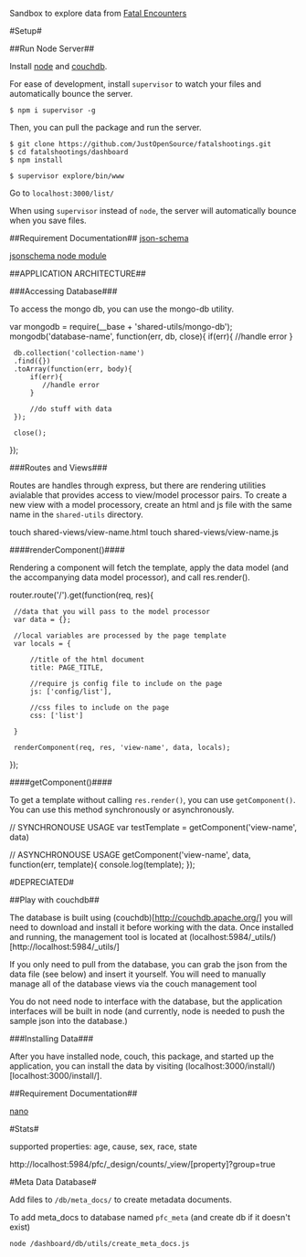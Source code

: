 Sandbox to explore data from [Fatal Encounters](fatalencounters.org)

#Setup#

##Run Node Server##

Install [node](http://nodejs.org/) and [couchdb](http://couchdb.apache.org/).  

For ease of development, install `supervisor` to watch your files and automatically bounce the server.

	$ npm i supervisor -g

Then, you can pull the package and run the server.

	$ git clone https://github.com/JustOpenSource/fatalshootings.git
	$ cd fatalshootings/dashboard
	$ npm install

	$ supervisor explore/bin/www

Go to `localhost:3000/list/`
	
When using `supervisor` instead of `node`, the server will automatically bounce when you save files.

##Requirement Documentation##
[json-schema](http://json-schema.org/)

[jsonschema node module](https://www.npmjs.com/package/jsonschema)


##APPLICATION ARCHITECTURE##

###Accessing Database###

To access the mongo db, you can use the mongo-db utility.

 var mongodb = require(__base + 'shared-utils/mongo-db');
 mongodb('database-name', function(err, db, close){
     if(err){
         //handle error
     }

     db.collection('collection-name')
     .find({})
     .toArray(function(err, body){
         if(err){
         	//handle error
         }

         //do stuff with data
     });

     close();
 });

###Routes and Views###

Routes are handles through express, but there are rendering utilities avialable that provides access to view/model processor pairs.  To create a new view with a model processory, create an html and js file with the same name in the `shared-utils` directory.

 touch shared-views/view-name.html
 touch shared-views/view-name.js

 
####renderComponent()####

Rendering a component will fetch the template, apply the data model (and the accompanying data model processor), and call res.render().

 router.route('/').get(function(req, res){

 	 //data that you will pass to the model processor
 	 var data = {};

 	 //local variables are processed by the page template
 	 var locals = {

 	 	 //title of the html document
         title: PAGE_TITLE,

         //require js config file to include on the page
         js: ['config/list'],

         //css files to include on the page
         css: ['list']
    
     }

     renderComponent(req, res, 'view-name', data, locals);

 });

####getComponent()####

To get a template without calling `res.render()`, you can use `getComponent()`. You can use this method synchronously or asynchronously.

 // SYNCHRONOUSE USAGE
 var testTemplate = getComponent('view-name', data)

 // ASYNCHRONOUSE USAGE
 getComponent('view-name', data, function(err, template){
	 console.log(template);
 });

#DEPRECIATED#

##Play with couchdb##

The database is built using (couchdb)[http://couchdb.apache.org/] you will need to download and install it before working with the data. Once installed and running, the management tool is located at (localhost:5984/_utils/)[http://localhost:5984/_utils/]

If you only need to pull from the database, you can grab the json from the data file (see below) and insert it yourself. You will need to manually manage all of the database views via the couch management tool

You do not need node to interface with the database, but the application interfaces will be built in node (and currently, node is needed to push the sample json into the database.)  

###Installing Data###

After you have installed node, couch, this package, and started up the application, you can install the data by visiting (localhost:3000/install/)[localhost:3000/install/].

##Requirement Documentation##

[nano](https://github.com/dscape/nano)

#Stats#

supported properties: age, cause, sex, race, state

http://localhost:5984/pfc/_design/counts/_view/[property]?group=true

#Meta Data Database#

Add files to `/db/meta_docs/` to create metadata documents.  

To add meta_docs to database named `pfc_meta` (and create db if it doesn't exist)

	node /dashboard/db/utils/create_meta_docs.js
 
